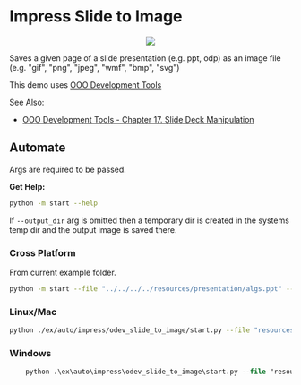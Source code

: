 # Impress Slide to Image

<p align="center">
    <img src="https://user-images.githubusercontent.com/4193389/198423388-f8845bec-781a-42ef-b8cf-20bb13b9cb43.png">
</p>

Saves a given page of a slide presentation (e.g. ppt, odp) as an image file (e.g. "gif", "png", "jpeg", "wmf", "bmp", "svg")

This demo uses [OOO Development Tools]

See Also:

- [OOO Development Tools - Chapter 17. Slide Deck Manipulation](https://python-ooo-dev-tools.readthedocs.io/en/latest/odev/part3/chapter17.html)

## Automate

Args are required to be passed.

**Get Help:**

```sh
python -m start --help
```

If `--output_dir` arg is omitted then a temporary dir is created in the systems temp dir and the output image is saved there.

### Cross Platform

From current example folder.

```sh
python -m start --file "../../../../resources/presentation/algs.ppt" --out_fmt "jpeg" --idx 0
```

### Linux/Mac

```sh
python ./ex/auto/impress/odev_slide_to_image/start.py --file "resources/presentation/algs.ppt" --out_fmt "jpeg" --idx 0
```

### Windows

```ps
    python .\ex\auto\impress\odev_slide_to_image\start.py --file "resources/presentation/algs.ppt" --out_fmt "jpeg" --idx 0
```

[OOO Development Tools]: https://python-ooo-dev-tools.readthedocs.io/en/latest/